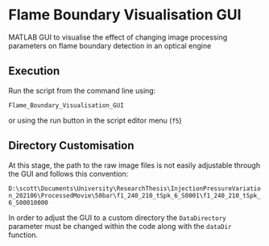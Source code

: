 # Flame Boundary Visualisation GUI

MATLAB GUI to visualise the effect of changing image processing parameters on flame boundary detection in an optical engine

## Execution

Run the script from the command line using:

`Flame_Boundary_Visualisation_GUI`

or using the run button in the script editor menu (`f5`)

## Directory Customisation

At this stage, the path to the raw image files is not easily adjustable through the GUI and follows this convention:

`D:\scott\Documents\University\ResearchThesis\InjectionPressureVariation_202106\ProcessedMovie\50bar\f1_240_210_tSpk_6_S0001\f1_240_210_tSpk_6_S00010000`

In order to adjust the GUI to a custom directory the `DataDirectory` parameter must be changed within the code along with the `dataDir` function.
